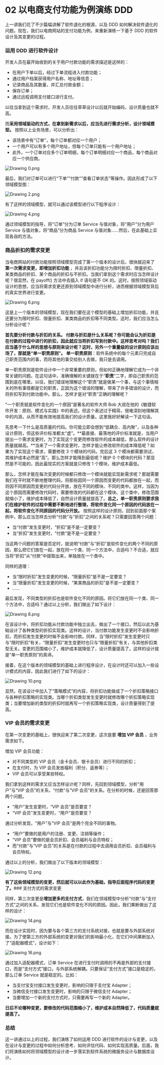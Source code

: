 02 以电商支付功能为例演练 DDD
==================

上一讲我们花了不少篇幅讲解了软件退化的根源，以及 DDD 如何解决软件退化的问题。现在，我们以电商网站的支付功能为例，来重新演练一下基于 DDD 的软件设计及其变更的过程。

### 运用 DDD 进行软件设计

开发人员在最开始收到的关于用户付款功能的需求描述是这样的：

* 在用户下单以后，经过下单流程进入付款功能；
* 通过用户档案获得用户名称、地址等信息；
* 记录商品及其数量，并汇总付款金额；
* 保存订单；
* 通过远程调用支付接口进行支付。

以往当拿到这个需求时，开发人员往往草草设计以后就开始编码，设计质量也就不高。

而**采用领域驱动的方式，在拿到新需求以后，应当先进行需求分析，设计领域模型。** 按照以上业务场景，可以分析出：

* 该场景中有“订单”，每个订单都对应一个用户；
* 一个用户可以有多个用户地址，但每个订单只能有一个用户地址；
* 此外，一个订单对应多个订单明细，每个订单明细对应一个商品，每个商品对应一个供应商。

![Drawing 0.png](assets/CgqCHl-ziNWAAo44AAC1mEZLzQ4146.png)

最后，我们对订单可以进行“下单”“付款”“查看订单状态”等操作。因此形成了以下领域模型图：

![Drawing 2.png](assets/CgqCHl-ziMaANHZ2AABItYXLHGw993.png)

有了这样的领域模型，就可以通过该模型进行以下程序设计：

![Drawing 4.png](assets/Ciqc1F-ziN2Ado7rAABZ7uoFaUk291.png)

通过领域模型的指导，将“订单”分为订单 Service 与值对象，将“用户”分为用户 Service 与值对象，将“商品”分为商品 Service 与值对象……然后，在此基础上实现各自的方法。

### 商品折扣的需求变更

当电商网站的付款功能按照领域模型完成了第一个版本的设计后，很快就迎来了 **第一次需求变更，即增加折扣功能** ，并且该折扣功能分为限时折扣、限量折扣、某类商品的折扣、某个商品的折扣与不折扣。当我们拿到这个需求时应当怎样设计呢？很显然，在 payoff() 方法中去插入 if 语句是不 OK 的。这时，按照领域驱动设计的思想，应当将需求变更还原到领域模型中进行分析，进而根据领域模型背后的真实世界进行变更。

![Drawing 6.png](assets/CgqCHl-ziOaAfB4LAAC5Mx6eA2E697.png)

这是上一个版本的领域模型，现在我们要在这个模型的基础上增加折扣功能，并且还要分为限时折扣、限量折扣、某类商品的折扣等不同类型。这时，我们应当怎么分析设计呢？

**首先要分析付款与折扣的关系。 **付款与折扣是什么关系呢？你可能会认为折扣是在付款的过程中进行的折扣，因此就应当将折扣写到付款中。这样思考对吗？我们应当基于什么样的思想与原则来设计呢？这时，另外一个重量级的设计原则应该出场了，那就是“单一职责原则”。** 单一职责原则**：软件系统中的每个元素只完成自己职责范围内的事，而将其他的事交给别人去做，我只是去调用。

单一职责原则是软件设计中一个非常重要的原则，但如何正确地理解它成为一个非常关键的问题。在这句话中，准确理解的关键就在于“**职责**”二字，即自己职责的范围到底在哪里。以往，我们错误地理解这个“职责”就是做某一个事，与这个事情相关的所有事情都是它的职责，正因为这个错误的理解，带来了许多错误的设计，而将折扣写到付款功能中。那么，怎样才是对“职责”正确的理解呢？

“一个职责就是软件变化的一个原因”是著名的软件大师 Bob 大叔在他的《敏捷软件开发：原则、模式与实践》中的表述。但这个表述过于精简，很难深刻地理解其中的内涵，从而不能有效地提高我们的设计质量。这里我好好解读一下这句话。

先思考一下什么是高质量的代码。你可能立即会想到“低耦合、高内聚”，以及各种设计原则，但这些评价标准都太“虚”。**最直接、最落地的评价标准就是，当用户提出一个需求变更时，为了实现这个变更而修改软件的成本越低，那么软件的设计质量就越高。**当来了一个需求变更时，怎样才能让修改软件的成本降低呢？如果为了实现这个需求，需要修改 3 个模块的代码，完后这 3 个模块都需要测试，其维护成本必然是“高”。那么怎样才能降到最低呢？维护 0 个模块的代码？那显然是不可能的，因此最现实的方案就是只修改 1 个模块，维护成本最低。

那么，怎样才能在每次变更的时候都只修改一个模块就能实现新需求呢？那就需要我们在平时就不断地整理代码，将那些因同一个原因而变更的代码都放在一起，而将因不同原因而变更的代码分开放，放在不同的模块、不同的类中。这样，当因为这个原因而需要修改代码时，需要修改的代码都在这个模块、这个类中，修改范围就缩小了，维护成本降低了，自然设计质量就提高了。**总之，单一职责原则要求我们在维护软件的过程中需要不断地进行整理，将软件变化同一个原因的代码放在一起，将软件变化不同原因的代码分开放。** 按照这样的设计原则，回到前面那个案例中，那么应当怎样去分析“付款”与“折扣”之间的关系呢？只需要回答两个问题：

* 当“付款”发生变更时，“折扣”是不是一定要变？
* 当“折扣”发生变更时，“付款”是不是一定要变？

当这两个问题的答案是否定时，就说明“付款”与“折扣”是软件变化的两个不同的原因，那么把它们放在一起，放在同一个类、同一个方法中，合适吗？不合适，就应当将“折扣”从“付款”中提取出来，单独放在一个类中。

同样的道理：

* 当“限时折扣”发生变更的时候，“限量折扣”是不是一定要变？
* 当“限量折扣”发生变更的时候，“某类商品的折扣”是不是一定要变？
* ……

最后发现，不同类型的折扣也是软件变化不同的原因。将它们放在同一个类、同一个方法中，合适吗？通过以上分析，我们做出了如下设计：

![Drawing 8.png](assets/CgqCHl-ziPSAEj-iAACZkldRtxU363.png)

在该设计中，将折扣功能从付款功能中独立出去，做出了一个接口，然后以此为基础设计了各种类型的折扣实现类。这样的设计，当付款功能发生变更时不会影响折扣，而折扣发生变更的时候不会影响付款。同样，当“限时折扣”发生变更时只与“限时折扣”有关，“限量折扣”发生变更时也只与“限量折扣”有关，与其他折扣类型无关。变更的范围缩小了，维护成本就降低了，设计质量提高了。这样的设计就是“单一职责原则”的真谛。

接着，在这个版本的领域模型的基础上进行程序设计，在设计时还可以加入一些设计模式的内容，因此我们进行了如下的设计：

![Drawing 10.png](assets/CgqCHl-ziPyAAJUgAABRUq9tq5Y944.png)

显然，在该设计中加入了“策略模式”的内容，将折扣功能做成了一个折扣策略接口与各种折扣策略的实现类。当哪个折扣类型发生变更时就修改哪个折扣策略实现类；当要增加新的类型的折扣时就再写一个折扣策略实现类，设计质量得到了提高。

### VIP 会员的需求变更

在第一次变更的基础上，很快迎来了第二次变更，这次是要 **增加 VIP 会员** ，业务需求如下。

增加 VIP 会员功能：

* 对不同类型的 VIP 会员（金卡会员、银卡会员）进行不同的折扣；
* 在支付时，为 VIP 会员发放福利（积分、返券等）；
* VIP 会员可以享受某些特权。

我们拿到这样的需求又应当怎样设计呢？同样，先回到领域模型，分析“用户”与“VIP 会员”的关系，“付款”与“VIP 会员”的关系。在分析的时候，还是回答那两个问题。

* “用户”发生变更时，“VIP 会员”是否要变？
* “VIP 会员”发生变更时，“用户”是否要变？

通过分析发现，“用户”与“VIP 会员”是两个完全不同的事物。

* “用户”要做的是用户的注册、变更、注销等操作；
* “VIP 会员”要做的是会员折扣、会员福利与会员特权；
* 而“付款”与“VIP 会员”的关系是在付款的过程中去调用会员折扣、会员福利与会员特权。

通过以上的分析，我们做出了以下版本的领域模型：

![Drawing 12.png](assets/Ciqc1F-ziQaAevJdAACdptUfGFQ317.png)

**有了这些领域模型的变更，然后就可以以此作为基础，指导后面程序代码的变更了。**### 支付方式的需求变更

同样，第三次变更是**增加更多的支付方式**，我们在领域模型中分析“付款”与“支付方式”之间的关系，发现它们也是软件变化不同的原因。因此，我们果断做出了这样的设计：

![Drawing 14.png](assets/CgqCHl-ziQ6ABA-UAABxRFWKpk4419.png)

而在设计实现时，因为要与各个第三方的支付系统对接，也就是要与外部系统对接。为了使第三方的外部系统的变更对我们的影响最小化，在它们中间果断加入了“适配器模式”，设计如下：

![Drawing 16.png](assets/Ciqc1F-ziRWARy4TAAB8IgTzU7A472.png)

通过加入适配器模式，订单 Service 在进行支付时调用的不再是外部的支付接口，而是“支付方式”接口，与外部系统解耦。只要保证“支付方式”接口是稳定的，那么订单 Service 就是稳定的。比如：

* 当支付宝支付接口发生变更时，影响的只限于支付宝 Adapter；
* 当微信支付接口发生变更时，影响的只限于微信支付 Adapter；
* 当要增加一个新的支付方式时，只需要再写一个新的 Adapter。

**日后不论哪种变更，要修改的代码范围缩小了，维护成本自然降低了，代码质量就提高了。**

### 总结

这一讲通过以上的过程，我们演练了如何运用 DDD 进行软件的设计与变更，以及在设计与变更的过程中如何分析思考、如何评估代码、如何实现高质量。后面，我们将演练如何将领域模型的设计进一步落实到软件系统的微服务设计与数据库设计。
